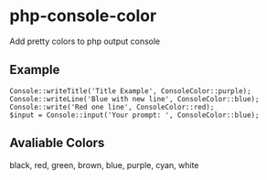 php-console-color
=================

Add pretty colors to php output console

Example 
-------

    Console::writeTitle('Title Example', ConsoleColor::purple);
    Console::writeLine('Blue with new line', ConsoleColor::blue);
    Console::write('Red one line', ConsoleColor::red);
    $input = Console::input('Your prompt: ', ConsoleColor::blue);
Avaliable Colors 
----------------
black, red, green, brown, blue, purple, cyan, white


